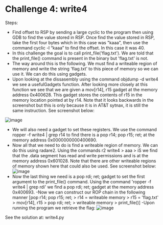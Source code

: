 # Challenge 4: write4
Steps:
- Find offset to RSP by sending a large cyclic to the program then using GDB to find the value stored in RSP. Once find the value stored in RSP, take the first four bytes which in this case was "kaaa", then use the command cyclic -l “kaaa” to find the offset. In this case it was 40.
- In this challenge the goal is to call print_file('flag.txt'). We are told that the print_file() command is present in the binary but 'flag.txt' is not.
- The way around this is the following. We must find a writeable region of memory and write the string 'flag.txt' to this piece of memory so we can use it. We can do this using gadgets.
- Upon looking at the dissasembly using the command objdump -d write4 we see a usefulGadgets function. After looking more closely at this function we see that we are given a mov[r14], r15 gadget at the memory address 0x400628. This gadget stores the contents of r15 in the memory location pointed at by r14. Note that it looks backwards in the screenshot but this is only because it is in AT&T sytnax, it is still the same instruction. See screenshot below:

![image](https://github.com/tylerdionne/ROPEMPORIUM2023/assets/143131384/d6a88403-3c95-4451-a66d-1432232b0231)
- We will also need a gadget to set these registers. We use the command ropper -f write4 | grep r14 to find there is a pop r14; pop r15; ret; at the memory address 0x0000000000400690.
- Now all that we need to do is find a writeable region of memory. We can do this using radare2. Using the commands r2 write4 > aaa > iS we find that the .data segment has read and write permissions and is at the memory address 0x601028. Note that there are other writeable regions of memory shown here that could also be used. See screenshot below:
![image](https://github.com/tylerdionne/ROPEMPORIUM2023/assets/143131384/c4cc14a0-4035-434e-b5a9-5f9c292c0c36)
- Now the last thing we need is a pop rdi; ret; gadget to set the first argument to the print_file() command. Using the command 'ropper -f write4 | grep rdi' we find a pop rdi; ret; gadget at the memory address 0x400693.
-Now we can construct our ROP chain in the following manner [pop r14; pop r15; ret; > r14 = writeable memory > r15 = 'flag.txt' > mov[r14], r15 > pop rdi; ret; > writeable memory > print_file()]
-Upon running the program we retrieve the flag:
![image](https://github.com/tylerdionne/ROPEMPORIUM2023/assets/143131384/994da833-d1c2-4122-8cc5-7f3fd5c6740f)

See the solution at: write4.py

